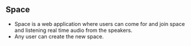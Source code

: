 ## Space
* Space is a web application where users can come for and join space and listening real time audio from the speakers.
* Any user can create the new space.